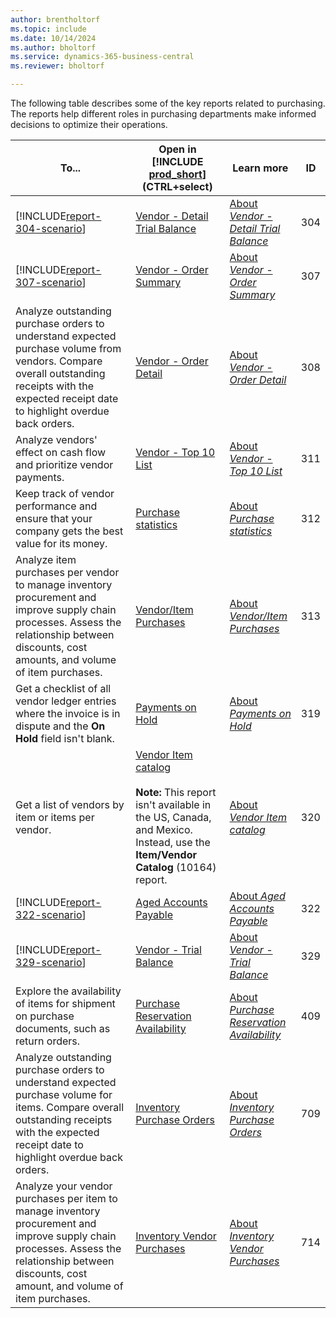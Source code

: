 ```yaml
---
author: brentholtorf
ms.topic: include
ms.date: 10/14/2024
ms.author: bholtorf
ms.service: dynamics-365-business-central
ms.reviewer: bholtorf

---
```


The following table describes some of the key reports related to purchasing. The reports help different roles in purchasing departments make informed decisions to optimize their operations. 

| To... | Open in [!INCLUDE [prod_short](prod_short.md)] (CTRL+select) | Learn more | ID |
|-------|------------| ------------|----|
| [!INCLUDE[report-304-scenario](../includes/report-304-scenario-include.md)] | [Vendor - Detail Trial Balance](https://businesscentral.dynamics.com?report=304) | [About *Vendor - Detail Trial Balance*](../reports/report-304.md) | 304 |
| [!INCLUDE[report-307-scenario](../includes/report-307-scenario-include.md)] | [Vendor - Order Summary](https://businesscentral.dynamics.com?report=307) | [About *Vendor - Order Summary*](../reports/report-307.md) | 307 |
| Analyze outstanding purchase orders to understand expected purchase volume from vendors. Compare overall outstanding receipts with the expected receipt date to highlight overdue back orders. | [Vendor - Order Detail](https://businesscentral.dynamics.com?report=308) | [About *Vendor - Order Detail*](../reports/report-308.md) | 308 |
| Analyze vendors' effect on cash flow and prioritize vendor payments. | [Vendor - Top 10 List](https://businesscentral.dynamics.com?report=311) | [About *Vendor - Top 10 List*](../reports/report-311.md) | 311 |
| Keep track of vendor performance and ensure that your company gets the best value for its money. | [Purchase statistics](https://businesscentral.dynamics.com?report=312) | [About *Purchase statistics*](../reports/report-312.md) | 312 |
| Analyze item purchases per vendor to manage inventory procurement and improve supply chain processes. Assess the relationship between discounts, cost amounts, and volume of item purchases. | [Vendor/Item Purchases](https://businesscentral.dynamics.com?report=313) | [About *Vendor/Item Purchases*](../reports/report-313.md) | 313 |
| Get a checklist of all vendor ledger entries where the invoice is in dispute and the **On Hold** field isn't blank. | [Payments on Hold](https://businesscentral.dynamics.com?report=319) | [About *Payments on Hold*](../reports/report-319.md) | 319 |
| Get a list of vendors by item or items per vendor. | [Vendor Item catalog](https://businesscentral.dynamics.com?report=320) <br><br>**Note:** This report isn't available in the US, Canada, and Mexico. Instead, use the **Item/Vendor Catalog** (10164) report. | [About *Vendor Item catalog*](../reports/report-320.md) | 320 |
| [!INCLUDE[report-322-scenario](../includes/report-322-scenario-include.md)] | [Aged Accounts Payable](https://businesscentral.dynamics.com?report=322) | [About *Aged Accounts Payable*](../reports/report-322.md) | 322 |
| [!INCLUDE[report-329-scenario](../includes/report-329-scenario-include.md)] | [Vendor - Trial Balance](https://businesscentral.dynamics.com?report=329) | [About *Vendor - Trial Balance*](../reports/report-329.md) | 329 |
| Explore the availability of items for shipment on purchase documents, such as return orders. | [Purchase Reservation Availability](https://businesscentral.dynamics.com?report=409)| [About *Purchase Reservation Availability*](../reports/report-409.md) | 409 |
| Analyze outstanding purchase orders to understand expected purchase volume for items. Compare overall outstanding receipts with the expected receipt date to highlight overdue back orders. | [Inventory Purchase Orders](https://businesscentral.dynamics.com?report=709)| [About *Inventory Purchase Orders*](../reports/report-709.md) | 709 |
| Analyze your vendor purchases per item to manage inventory procurement and improve supply chain processes. Assess the relationship between discounts, cost amount, and volume of item purchases. | [Inventory Vendor Purchases](https://businesscentral.dynamics.com?report=714) | [About *Inventory Vendor Purchases*](../reports/report-714.md) | 714 |
